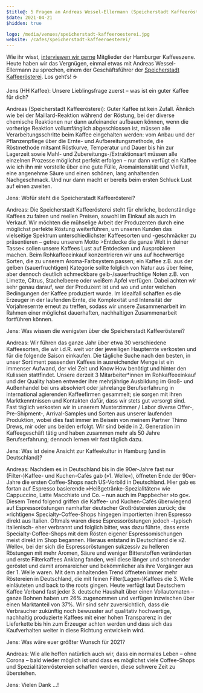 ```yaml
---
$title@: 5 Fragen an Andreas Wessel-Ellermann (Speicherstadt Kaffeerösterei)
$date: 2021-04-21
$hidden: true

logo: /media/venues/speicherstadt-kaffeeroesterei.jpg
website: /cafes/speicherstadt-kaffeeroesterei/
---
```


Wie ihr wisst, [interviewen wir gerne]([url('/content/pages/posts.md')]) Mitglieder der Hamburger Kaffeeszene. Heute haben wir das Vergnügen, einmal etwas mit Andreas Wessel-Ellermann zu sprechen, einem der Geschäftsführer der [Speicherstadt Kaffeerösterei]([url('/content/cafes/speicherstadt-kaffeeroesterei.md')]). Los geht’s!&nbsp;☕️

Jens (HH Kaffee): Unsere Lieblingsfrage zuerst – was ist ein guter Kaffee für dich?

Andreas (Speicherstadt Kaffeerösterei): Guter Kaffee ist kein Zufall. Ähnlich wie bei der Maillard-Reaktion während der Röstung, bei der diverse chemische Reaktionen nur dann aufeinander aufbauen können, wenn die vorherige Reaktion vollumfänglich abgeschlossen ist, müssen alle Verarbeitungsschritte beim Kaffee eingehalten werden: vom Anbau und der Pflanzenpflege über die Ernte- und Aufbereitungsmethode, die Röstmethode mitsamt Röstkurve, Temperatur und Dauer bis hin zur Lagerzeit sowie Mahl- und Zubereitungs-/Extraktionsart müssen alle einzelnen Prozesse möglichst perfekt erfolgen – nur dann verfügt ein Kaffee wie ich ihn mir vorstelle über eine gute Fülle, Aromaintensität und Vielfalt, eine angenehme Säure und einen schönen, lang anhaltenden Nachgeschmack. Und nur dann macht er bereits beim ersten Schluck Lust auf einen zweiten.

Jens: Wofür steht die Speicherstadt Kaffeerösterei?

Andreas: Die Speicherstadt Kaffeerösterei steht für ehrliche, bodenständige Kaffees zu fairen und reellen Preisen, sowohl im Einkauf als auch im Verkauf. Wir möchten die mühselige Arbeit der Produzenten durch eine möglichst perfekte Röstung weiterführen, um unseren Kunden das vielseitige Spektrum unterschiedlichster Kaffeesorten und -geschmäcker zu präsentieren – getreu unserem Motto >Entdecke die ganze Welt in deiner Tasse< sollen unsere Kaffees Lust auf Entdecken und Ausprobieren machen. Beim Rohkaffeeeinkauf konzentrieren wir uns auf hochwertige Sorten, die zu unserem Aroma-Farbsystem passen; ein Kaffee z.B. aus der gelben (sauerfruchtigen) Kategorie sollte folglich von Natur aus über feine, aber dennoch deutlich schmeckbare gelb-/sauerfruchtige Noten z.B. von Limette, Citrus, Stachelbeere oder weißem Apfel verfügen. Dabei achten wir sehr genau darauf, wer der Produzent ist und wo und unter welchen Bedingungen der Kaffee produziert wurde. Im Idealfall schaffen es die Erzeuger in der laufenden Ernte, die Komplexität und Intensität der Vorjahresernte erneut zu treffen, sodass wir unsere Zusammenarbeit im Rahmen einer möglichst dauerhaften, nachhaltigen Zusammenarbeit fortführen können.

Jens: Was wissen die wenigsten über die Speicherstadt Kaffeerösterei?

Andreas: Wir führen das ganze Jahr über etwa 30 verschiedene Kaffeesorten, die wir i.d.R. weit vor der jeweiligen Haupternte verkosten und für die folgende Saison einkaufen. Die tägliche Suche nach den besten, in unser Sortiment passenden Kaffees in ausreichender Menge ist ein immenser Aufwand, der viel Zeit und Know How benötigt und hinter den Kulissen stattfindet. Unsere derzeit 3 Mitarbeiter*innen im Rohkaffeeeinkauf und der Quality haben entweder ihre mehrjährige Ausbildung im Groß- und Außenhandel bei uns absolviert oder jahrelange Berufserfahrung in international agierenden Kaffeefirmen gesammelt; sie sorgen mit ihren Marktkenntnissen und Kontakten dafür, dass wir stets gut versorgt sind. Fast täglich verkosten wir in unserem Musterzimmer / Labor diverse Offer-, Pre-Shipment-, Arrival-Samples und Sorten aus unserer laufenden Produktion, wobei dies fast immer im Beisein von meinem Partner Thimo Drews, mir oder uns beiden erfolgt. Wir sind beide in 2. Generation im Kaffeegeschäft tätig und haben zusammen mehr als 50 Jahre Berufserfahrung; dennoch lernen wir fast täglich dazu.

Jens: Was ist deine Ansicht zur Kaffeekultur in Hamburg (und in Deutschland)?

Andreas: Nachdem es in Deutschland bis in die 90er-Jahre fast nur (Filter-)Kaffee- und Kuchen-Cafés gab (»1. Welle«), öffneten Ende der 90er-Jahre die ersten Coffee-Shops nach US-Vorbild in Deutschland. Hier gab es fortan auf Espresso basierende »Heißgetränke-Spezialitäten« wie Cappuccino, Latte Macchiato und Co. – nun auch im Pappbecher »to go«. Diesem Trend folgend griffen die Kaffee- und Kuchen-Cafés überwiegend auf Espressoröstungen namhafter deutscher Großröstereien zurück; die »richtigen« Specialty-Coffee-Shops hingegen importierten ihren Espresso direkt aus Italien. Oftmals waren diese Espressoröstungen jedoch –typisch italienisch- eher verbrannt und folglich bitter, was dazu führte, dass erste Specialty-Coffee-Shops mit dem Rösten eigener Espressomischungen meist direkt im Shop begannen. Hieraus entstand in Deutschland die »2. Welle«, bei der sich die Espressoröstungen sukzessiv zu helleren Röstungen mit mehr Aromen, Säure und weniger Bitterstoffen veränderten und erste Filterkaffees Anklang fanden, weil diese länger und schonender geröstet und damit aromareicher und bekömmlicher als ihre Vorgänger aus der 1. Welle waren. Mit dem anhaltenden Trend öffneten immer mehr Röstereien in Deutschland, die mit feinen Filter(Lagen-)Kaffees die 3. Welle einläuteten und back to the roots gingen. Heute verfügt laut Deutschem Kaffee Verband fast jeder 3. deutsche Haushalt über einen Vollautomaten – ganze Bohnen haben um 26% zugenommen und verfügen inzwischen über einen Marktanteil von 37%. Wir sind sehr zuversichtlich, dass die Verbraucher zukünftig noch bewusster auf qualitativ hochwertige, nachhaltig produzierte Kaffees mit einer hohen Transparenz in der Lieferkette bis hin zum Erzeuger achten werden und dass sich das Kaufverhalten weiter in diese Richtung entwickeln wird.

Jens: Was wäre euer größter Wunsch für 2021?

Andreas: Wie alle hoffen natürlich auch wir, dass ein normales Leben – ohne Corona – bald wieder möglich ist und dass es möglichst viele Coffee-Shops und Spezialitätenröstereien schaffen werden, diese schwere Zeit zu überstehen.

Jens: Vielen Dank&nbsp;…!